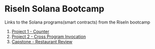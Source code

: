 # RiseIn Solana Bootcamp

Links to the Solana programs(smart contracts) from the RiseIn bootcamp

1. [Project 1 - Counter](https://github.com/dattgoswami/counter-risein-solana-bootcamp)
2. [Project 2 - Cross Program Invocation](https://github.com/dattgoswami/cpi-risein-solana-bootcamp)
3. [Capstone - Restaurant Review](https://github.com/dattgoswami/restaurant-review-risein-solana-bootcamp)
